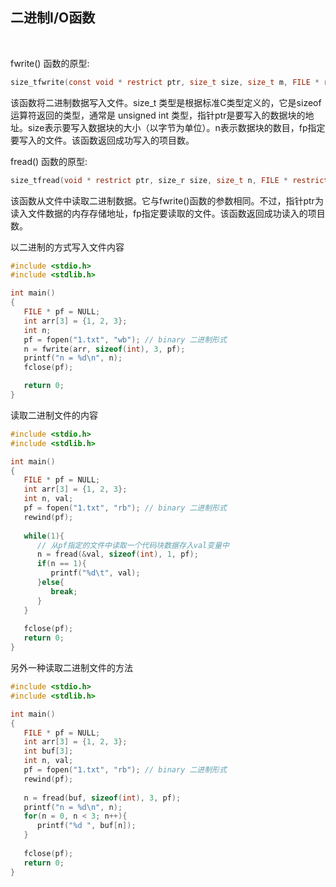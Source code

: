 
## 二进制I/O函数

<br/>

fwrite() 函数的原型:

```c
size_tfwrite(const void * restrict ptr, size_t size, size_t m, FILE * restrict fp);
```

该函数将二进制数据写入文件。size_t 类型是根据标准C类型定义的，它是sizeof运算符返回的类型，通常是 unsigned int 类型，指针ptr是要写入的数据块的地址。size表示要写入数据块的大小（以字节为单位）。n表示数据块的数目，fp指定要写入的文件。该函数返回成功写入的项目数。

fread() 函数的原型:

```c
size_tfread(void * restrict ptr, size_r size, size_t n, FILE * restrict fp);
```

该函数从文件中读取二进制数据。它与fwrite()函数的参数相同。不过，指针ptr为读入文件数据的内存存储地址，fp指定要读取的文件。该函数返回成功读入的项目数。


以二进制的方式写入文件内容

```c
#include <stdio.h>
#include <stdlib.h>

int main()
{
   FILE * pf = NULL;
   int arr[3] = {1, 2, 3};
   int n;
   pf = fopen("1.txt", "wb"); // binary 二进制形式
   n = fwrite(arr, sizeof(int), 3, pf);
   printf("n = %d\n", n);
   fclose(pf);

   return 0;
}
```

读取二进制文件的内容

```c
#include <stdio.h>
#include <stdlib.h>

int main()
{
   FILE * pf = NULL;
   int arr[3] = {1, 2, 3};
   int n, val;
   pf = fopen("1.txt", "rb"); // binary 二进制形式
   rewind(pf);
   
   while(1){
      // 从pf指定的文件中读取一个代码块数据存入val变量中
      n = fread(&val, sizeof(int), 1, pf);
      if(n == 1){
         printf("%d\t", val);
      }else{
         break;
      }
   }
   
   fclose(pf);
   return 0;
}
```

另外一种读取二进制文件的方法

```c
#include <stdio.h>
#include <stdlib.h>

int main()
{
   FILE * pf = NULL;
   int arr[3] = {1, 2, 3};
   int buf[3];
   int n, val;
   pf = fopen("1.txt", "rb"); // binary 二进制形式
   rewind(pf);
   
   n = fread(buf, sizeof(int), 3, pf);
   printf("n = %d\n", n);
   for(n = 0, n < 3; n++){
      printf("%d ", buf[n]);
   }
   
   fclose(pf);
   return 0;
}
```

